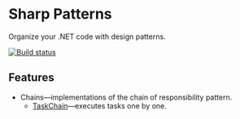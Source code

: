 # Sharp Patterns
Organize your .NET code with design patterns.

[![Build status](https://ci.appveyor.com/api/projects/status/rkv4b6h0lhe7nltd?svg=true)](https://ci.appveyor.com/project/slavikdev/sharp-patterns)

## Features
* Chains&mdash;implementations of the chain of responsibility pattern.
	* [TaskChain](https://github.com/slavikdev/sharp-patterns/wiki/TaskChain)&mdash;executes tasks one by one.
